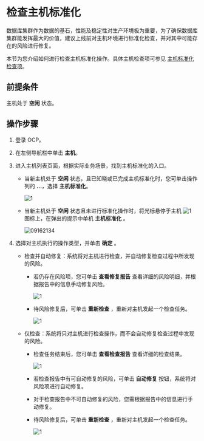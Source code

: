 # 检查主机标准化

数据库集群作为数据的基石，性能及稳定性对生产环境极为重要，为了确保数据库集群能发挥最大的价值，建议上线前对主机环境进行标准化检查，并对其中可能存在的风险进行修复。

本节为您介绍如何进行检查主机标准化操作。具体主机检查项可参见 [主机标准化检查项](../850.host-features/700.host-standardized-inspection-scope.md)。

## 前提条件

主机处于 **空闲** 状态。

## 操作步骤

1. 登录 OCP。

2. 在左侧导航栏中单击 **主机**。

3. 进入主机列表页面，根据实际业务场景，找到主机标准化的入口。

   * 当新主机处于 **空闲** 状态，且已知晓或已完成主机标准化时，您可单击操作列的 **...**，选择 **主机标准化**。

        ![1](https://obbusiness-private.oss-cn-shanghai.aliyuncs.com/doc/img/ocp/410/%E4%B8%BB%E6%9C%BA%E6%A0%87%E5%87%86%E5%8C%96%E8%B7%AF%E5%BE%84.png)

   * 当新主机处于 **空闲** 状态且未进行标准化操作时，将光标悬停于主机 ![1](https://obbusiness-private.oss-cn-shanghai.aliyuncs.com/doc/img/ocp/410/%E7%A9%BA%E9%97%B2%E5%9B%BE%E6%A0%87.png) 图标上，在弹出的提示中单机 **主机标准化** 。

        ![09162134](https://obbusiness-private.oss-cn-shanghai.aliyuncs.com/doc/img/ocp/410/%E4%B8%BB%E6%9C%BA%E6%A0%87%E5%87%86%E5%8C%96.png)

4. 选择对主机执行的操作类型，并单击 **确定** 。

    * 检查并自动修复：系统将对主机进行检查，并自动修复检查过程中所发现的风险。
      * 若仍存在风险项，您可单击 **查看修复报告** 查看详细的风险明细，并根据报告中的信息手动修复风险。

        ![1](https://obbusiness-private.oss-cn-shanghai.aliyuncs.com/doc/img/ocp/410/%E6%9F%A5%E7%9C%8B%E4%BF%AE%E5%A4%8D%E6%8A%A5%E5%91%8A.png)

      * 待风险修复后，可单击 **重新检查** ，重新对主机发起一个检查任务。

        ![1](https://obbusiness-private.oss-cn-shanghai.aliyuncs.com/doc/img/ocp/410/%E6%9F%A5%E7%9C%8B%E4%BF%AE%E5%A4%8D%E6%8A%A5%E5%91%8A%E8%AF%A6%E6%83%85.png)

    * 仅检查：系统将只对主机进行检查操作，而不会自动修复检查过程中发现的风险。
        * 检查任务结束后，您可单击 **查看检查报告** 查看详细的检查结果。

            ![1](https://obbusiness-private.oss-cn-shanghai.aliyuncs.com/doc/img/ocp/410/%E6%9F%A5%E7%9C%8B%E6%A3%80%E6%9F%A5%E6%8A%A5%E5%91%8A.png)

        * 若检查报告中有可自动修复的风险，可单击 **自动修复** 按钮，系统将对风险项进行自动修复。
        * 对于检查报告中不可自动修复的风险，您需根据报告中的信息进行手动修复。
        * 待风险修复后，可单击 **重新检查** ，重新对主机发起一个检查任务。

            ![1](https://obbusiness-private.oss-cn-shanghai.aliyuncs.com/doc/img/ocp/410/%E6%9F%A5%E7%9C%8B%E6%A3%80%E6%9F%A5%E6%8A%A5%E5%91%8A%E8%AF%A6%E6%83%85.png)
